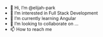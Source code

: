 - 👋 Hi, I’m @elijah-park
- 👀 I’m interested in Full Stack Development
- 🌱 I’m currently learning Angular
- 💞️ I’m looking to collaborate on ...
- 📫 How to reach me 

<!---
elijah-park/elijah-park is a ✨ special ✨ repository because its `README.md` (this file) appears on your GitHub profile.
You can click the Preview link to take a look at your changes.
--->
